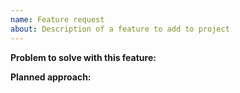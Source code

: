```yaml
---
name: Feature request
about: Description of a feature to add to project
---
```


**Problem to solve with this feature:**


**Planned approach:**
